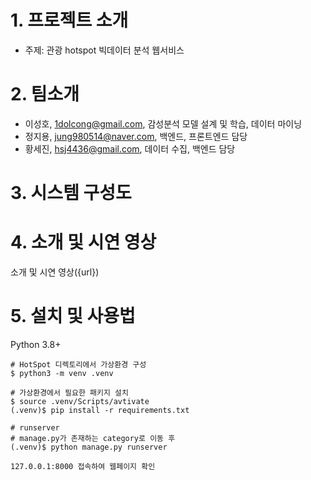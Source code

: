 # 1. 프로젝트 소개
* 주제: 관광 hotspot 빅데이터 분석 웹서비스

# 2. 팀소개
* 이성호, 1dolcong@gmail.com, 감성분석 모델 설계 및 학습, 데이터 마이닝
* 정지용, jung980514@naver.com, 백엔드, 프론트엔드 담당
* 황세진, hsj4436@gmail.com, 데이터 수집, 백엔드 담당

# 3. 시스템 구성도


# 4. 소개 및 시연 영상
소개 및 시연 영상({url})  

# 5. 설치 및 사용법
Python 3.8+
```
# HotSpot 디렉토리에서 가상환경 구성
$ python3 -m venv .venv

# 가상환경에서 필요한 패키지 설치
$ source .venv/Scripts/avtivate
(.venv)$ pip install -r requirements.txt

# runserver
# manage.py가 존재하는 category로 이동 후
(.venv)$ python manage.py runserver

127.0.0.1:8000 접속하여 웹페이지 확인
```
